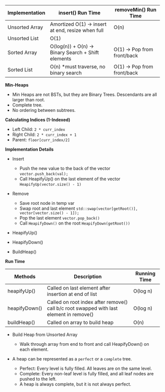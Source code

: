 | Implementation	| insert() Run Time	| removeMin() Run Time |
|	--- 			|	--- 			|	--- 				|
|	Unsorted Array	|	Amortized O(1) -> insert at end, resize when full	|	O(n)		|
|	Unsorted List	|	O(1)			|					|	O(n)
|	Sorted Array	|	O(log(n)) + O(n) -> Binary Search + Shift elements	|	O(1) -> Pop from front/back	|
|	Sorted List		|	O(n) *must traverse, no binary search				|	O(1) -> Pop from front/back				|


**Min-Heaps**

+ Min Heaps are not BSTs, but they are Binary Trees. Descendants are all larger than root.
+ Complete tree.
+ No ordering between subtrees.

**Calculating Indices (1-Indexed)**

+ Left Child: `2 * curr_index`
+ Right Child: `2 * curr_index + 1`
+ Parent: `floor[curr_index/2]`

**Implementation Details**

+ Insert
	- Push the new value to the back of the vector `vector.push_back(val);`
	- Call HeapifyUp() on the last element of the vector `HeapifyUp(vector.size() - 1)`

+ Remove
	- Save root node in temp var
	- Swap root and last element `std::swap(vector[getRoot()], vector[vector.size() - 1]);`
	- Pop the last element `vector.pop_back()`
	- Call `HeapifyDown()` on the root `HeapifyDown(getRoot())`

+ HeapifyUp()

+ HeapifyDown()

+ BuildHeap()

**Run Time**

|     Methods     |  Description     |   Running Time    |
|      ----       |     ----         |    ----      |
| heapifyUp()     |  Called on last element after insertion at end of list   |     O(log n)      |
| heapifyDown()   |  Called on root index after remove() call b/c root swapped with last element in remove() | O(log n) |
| buildHeap()   |  Called on array to build heap | O(n) |


+ Build Heap from Unsorted Array
	- Walk through array from end to front and call HeapifyDown() on each element.

+ A heap can be represented as a `perfect` or a `complete` tree.
	- Perfect: Every level is fully filled. All leaves are on the same level.
	- Complete: Every non-leaf level is fully filled, and all leaf nodes are pushed to the left.
	- A heap is always complete, but it is not always perfect.